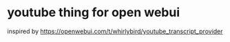 # youtube thing for open webui

inspired by
https://openwebui.com/t/whirlybird/youtube_transcript_provider
